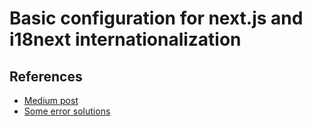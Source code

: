 # Basic configuration for next.js and i18next internationalization 

## References
- [Medium post](https://medium.com/@isaachinman/creating-localised-nextjs-apps-with-next-i18next-f01d5e610307)
- [Some error solutions](https://github.com/isaachinman/next-i18next#3-project-setup)